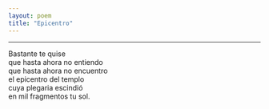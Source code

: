 ```yaml
---
layout: poem
title: "Epicentro"
---
```


-----

Bastante te quise<br>
que hasta ahora no entiendo<br>
que hasta ahora no encuentro<br>
el epicentro del templo<br>
cuya plegaria escindió<br>
en mil fragmentos tu sol.
